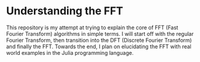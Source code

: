# Understanding the FFT
This repository is my attempt at trying to explain the core of FFT (Fast Fourier Transform) algorithms in simple terms. I will start off with the regular Fourier Transform, then transition into the DFT (Discrete Fourier Transform) and finally the FFT. Towards the end, I plan on elucidating the FFT with real world examples in the Julia programming language.
